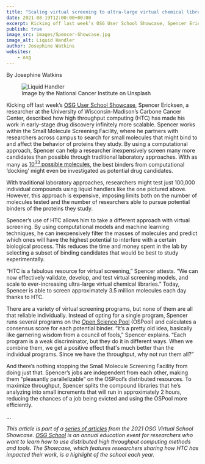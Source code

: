 ```yaml
---
title: "Scaling virtual screening to ultra-large virtual chemical libraries" 
date: 2021-08-19T12:00:00+00:00
excerpt: Kicking off last week’s OSG User School Showcase, Spencer Ericksen, a researcher at the University of Wisconsin-Madison’s Carbone Cancer Center, described how high throughput computing (HTC) has made his work in early-stage drug discovery infinitely more scalable.
publish: true
image_src: images/Spencer-Showcase.jpg
image_alt: Liquid Handler
author: Josephine Watkins
websites:
    - osg
--- 
```


By Josephine Watkins

<figure>
  <img src="{{ 'images/Spencer-Showcase.jpg' | relative_url }}" alt="Liquid Handler"/>
  <figcaption class="figure-caption">Image by the National Cancer Institute on Unsplash<br/></figcaption>
</figure>


Kicking off last week’s [OSG User School Showcase](https://path-cc.io/news/2021-08-19-Showcase/), Spencer Ericksen, a researcher at the University of Wisconsin-Madison’s Carbone Cancer Center, described how high throughput computing (HTC) has made his work in early-stage drug discovery infinitely more scalable. Spencer works within the Small Molecule Screening Facility, where he partners with researchers across campus to search for small molecules that might bind to and affect the behavior of proteins they study. By using a computational approach, Spencer can help a researcher inexpensively screen many more candidates than possible through traditional laboratory approaches. With as many as [10<sup>33</sup> possible molecules](https://doi.org/10.1007/s10822-013-9672-4), the best binders from computational ‘docking’ might even be investigated as potential drug candidates.

With traditional laboratory approaches, researchers might test just 100,000 individual compounds using liquid handlers like the one pictured above. However, this approach is expensive, imposing limits both on the number of molecules tested and the number of researchers able to pursue potential binders of the proteins they study.

Spencer’s use of HTC allows him to take a different approach with virtual screening. By using computational models and machine learning techniques, he can inexpensively filter the masses of molecules and predict which ones will have the highest potential to interfere with a certain biological process. This reduces the time and money spent in the lab by selecting a subset of binding candidates that would be best to study experimentally. 

“HTC is a fabulous resource for virtual screening,” Spencer attests. “We can now effectively validate, develop, and test virtual screening models, and scale to ever-increasing ultra-large virtual chemical libraries.” Today, Spencer is able to screen approximately 3.5 million molecules each day thanks to HTC.

There are a variety of virtual screening programs, but none of them are all that reliable individually. Instead of opting for a single program, Spencer runs several programs on the [Open Science Pool](https://opensciencegrid.org/about/open_science_pool/) (OSPool) and calculates a consensus score for each potential binder. “It’s a pretty old idea, basically like garnering wisdom from a council of fools,” Spencer explains. “Each program is a weak discriminator, but they do it in different ways. When we combine them, we get a positive effect that's much better than the individual programs. Since we have the throughput, why not run them all?”

And there’s nothing stopping the Small Molecule Screening Facility from doing just that. Spencer’s jobs are independent from each other, making them “pleasantly parallelizable” on the OSPool’s distributed resources. To maximize throughput, Spencer splits the compound libraries that he’s analyzing into small increments that will run in approximately 2 hours, reducing the chances of a job being evicted and using the OSPool more efficiently.

...

*This article is part of a [series of articles](https://path-cc.io/news/2021-08-19-Showcase/) from the 2021 OSG Virtual School Showcase. [OSG School](https://opensciencegrid.org/virtual-school-2021/) is an annual education event for researchers who want to learn how to use distributed high throughput computing methods and tools. The Showcase, which features researchers sharing how HTC has impacted their work, is a highlight of the school each year.*
